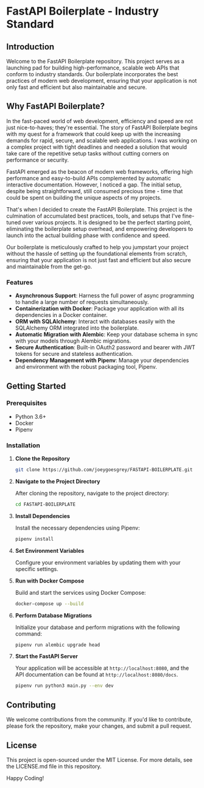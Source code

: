  
# FastAPI Boilerplate - Industry Standard

## Introduction

Welcome to the FastAPI Boilerplate repository. This project serves as a launching pad for building high-performance, scalable web APIs that conform to industry standards. Our boilerplate incorporates the best practices of modern web development, ensuring that your application is not only fast and efficient but also maintainable and secure.

## Why FastAPI Boilerplate?

In the fast-paced world of web development, efficiency and speed are not just nice-to-haves; they're essential. The story of FastAPI Boilerplate begins with my quest for a framework that could keep up with the increasing demands for rapid, secure, and scalable web applications. I was working on a complex project with tight deadlines and needed a solution that would take care of the repetitive setup tasks without cutting corners on performance or security. 

FastAPI emerged as the beacon of modern web frameworks, offering high performance and easy-to-build APIs complemented by automatic interactive documentation. However, I noticed a gap. The initial setup, despite being straightforward, still consumed precious time - time that could be spent on building the unique aspects of my projects. 

That's when I decided to create the FastAPI Boilerplate. This project is the culmination of accumulated best practices, tools, and setups that I've fine-tuned over various projects. It is designed to be the perfect starting point, eliminating the boilerplate setup overhead, and empowering developers to launch into the actual building phase with confidence and speed. 

Our boilerplate is meticulously crafted to help you jumpstart your project without the hassle of setting up the foundational elements from scratch, ensuring that your application is not just fast and efficient but also secure and maintainable from the get-go.


### Features

- **Asynchronous Support**: Harness the full power of async programming to handle a large number of requests simultaneously.
- **Containerization with Docker**: Package your application with all its dependencies in a Docker container.
- **ORM with SQLAlchemy**: Interact with databases easily with the SQLAlchemy ORM integrated into the boilerplate.
- **Automatic Migration with Alembic**: Keep your database schema in sync with your models through Alembic migrations.
- **Secure Authentication**: Built-in OAuth2 password and bearer with JWT tokens for secure and stateless authentication.
- **Dependency Management with Pipenv**: Manage your dependencies and environment with the robust packaging tool, Pipenv.

## Getting Started

### Prerequisites

- Python 3.6+
- Docker
- Pipenv

### Installation

1. **Clone the Repository**

   ```bash
   git clone https://github.com/joeygoesgrey/FASTAPI-BOILERPLATE.git
   ```

2. **Navigate to the Project Directory**

   After cloning the repository, navigate to the project directory:

   ```bash
   cd FASTAPI-BOILERPLATE
   ```

3. **Install Dependencies**

   Install the necessary dependencies using Pipenv:

   ```bash
   pipenv install
   ```

4. **Set Environment Variables**

   Configure your environment variables by updating them with your specific settings.  

5. **Run with Docker Compose**

   Build and start the services using Docker Compose:

   ```bash
   docker-compose up --build
   ```

6. **Perform Database Migrations**

   Initialize your database and perform migrations with the following command:

   ```bash
   pipenv run alembic upgrade head
   ```

7. **Start the FastAPI Server**

   Your application will be accessible at `http://localhost:8080`, and the API documentation can be found at `http://localhost:8080/docs`.

   ```bash
   pipenv run python3 main.py --env dev
   ```

## Contributing

We welcome contributions from the community. If you'd like to contribute, please fork the repository, make your changes, and submit a pull request.

## License

This project is open-sourced under the MIT License. For more details, see the LICENSE.md file in this repository.

Happy Coding!
